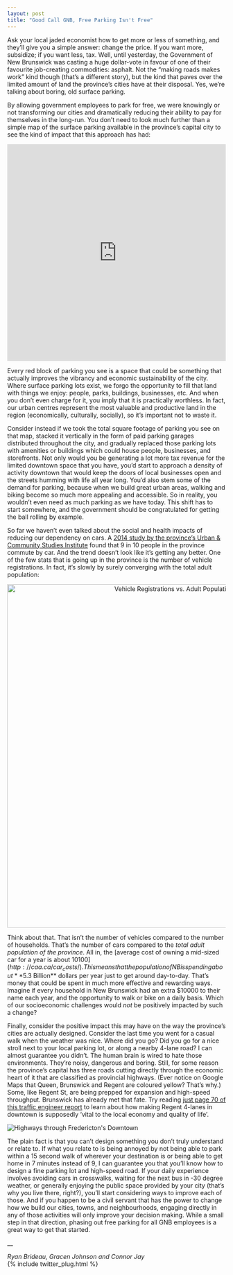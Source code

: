 ```yaml
---
layout: post
title: "Good Call GNB, Free Parking Isn't Free"
---
```


Ask your local jaded economist how to get more or less of something, and they’ll give you a simple answer: change the price. If you want more, subsidize; if you want less, tax. Well, until yesterday, the Government of New Brunswick was casting a huge dollar-vote in favour of one of their favourite job-creating commodities: asphalt. Not the “making roads makes work” kind though (that’s a different story), but the kind that paves over the limited amount of land the province’s cities have at their disposal. Yes, we’re talking about boring, old surface parking.

By allowing government employees to park for free, we were knowingly or not transforming our cities and dramatically reducing their ability to pay for themselves in the long-run. You don’t need to look much further than a simple map of the surface parking available in the province’s capital city to see the kind of impact that this approach has had:

<iframe width="100%" height="500px" frameBorder="0" src="https://a.tiles.mapbox.com/v4/brideau.a2c0cffb.html?access_token=pk.eyJ1IjoiYnJpZGVhdSIsImEiOiJIazVVNG1FIn0.MTzqTSVYYBaTXC885WRF1Q"></iframe>

Every red block of parking you see is a space that could be something that actually improves the vibrancy and economic sustainability of the city. Where surface parking lots exist, we forgo the opportunity to fill that land with things we enjoy: people, parks, buildings, businesses, etc. And when you don’t even charge for it, you imply that it is practically worthless. In fact, our urban centres represent the most valuable and productive land in the region (economically, culturally, socially), so it’s important not to waste it.

Consider instead if we took the total square footage of parking you see on that map, stacked it vertically in the form of paid parking garages distributed throughout the city, and gradually replaced those parking lots with amenities or buildings which could house people, businesses, and storefronts. Not only would you be generating a lot more tax revenue for the limited downtown space that you have, you’d start to approach a density of activity downtown that would keep the doors of local businesses open and the streets humming with life all year long. You’d also stem some of the demand for parking, because when we build great urban areas, walking and biking become so much more appealing and accessible. So in reality, you wouldn’t even need as much parking as we have today. This shift has to start somewhere, and the government should be congratulated for getting the ball rolling by example.

So far we haven’t even talked about the social and health impacts of reducing our dependency on cars. A [2014 study by the province’s Urban & Community Studies Institute](http://www.unb.ca/research/institutes/urban/_resources/usci_roadworriers.pdf) found that 9 in 10 people in the province commute by car. And the trend doesn’t look like it’s getting any better. One of the few stats that is going up in the province is the number of vehicle registrations. In fact, it’s slowly by surely converging with the total adult population:

<div>
    <a href="https://plot.ly/~Brideau/55/" target="_blank" title="Vehicle Registrations vs. Adult Population in NB" style="display: block; text-align: center;"><img src="https://plot.ly/~Brideau/55.png" alt="Vehicle Registrations vs. Adult Population in NB" style="max-width: 100%;width: 792px;"  width="792" onerror="this.onerror=null;this.src='https://plot.ly/404.png';" /></a>
    <script data-plotly="Brideau:55" src="https://plot.ly/embed.js" async></script>
</div>

Think about that. That isn’t the number of vehicles compared to the number of households. That’s the number of cars compared to the _total adult population of the province_. All in, the [average cost of owning a mid-sized car for a year is about $10100](http://caa.ca/car_costs/). This means that the population of NB is spending about **$5.3 Billion** dollars per year just to get around day-to-day. That’s money that could be spent in much more effective and rewarding ways. Imagine if every household in New Brunswick had an extra $10000 to their name each year, and the opportunity to walk or bike on a daily basis. Which of our socioeconomic challenges would _not_ be positively impacted by such a change?

Finally, consider the positive impact this may have on the way the province’s cities are actually designed. Consider the last time you went for a casual walk when the weather was nice. Where did you go? Did you go for a nice stroll next to your local parking lot, or along a nearby 4-lane road? I can almost guarantee you didn’t. The human brain is wired to hate those environments. They’re noisy, dangerous and boring. Still, for some reason the province’s capital has three roads cutting directly through the economic heart of it that are classified as provincial highways. (Ever notice on Google Maps that Queen, Brunswick and Regent are coloured yellow? That’s why.)  Some, like Regent St, are being prepped for expansion and high-speed throughput. Brunswick has already met that fate. Try reading [just page 70 of this traffic engineer report](https://github.com/CitizensCode/OSMSurfaceParking/raw/SurfaceParking/CapitalCityTrafficStudyUpdate.pdf) to learn about how making Regent 4-lanes in downtown is supposedly ‘vital to the local economy and quality of life’.

![Highways through Fredericton's Downtown](http://i.imgur.com/cuoGrN3.png)

The plain fact is that you can’t design something you don’t truly understand or relate to. If what you relate to is being annoyed by not being able to park within a 15 second walk of wherever your destination is or being able to get home in 7 minutes instead of 9, I can guarantee you that you’ll know how to design a fine parking lot and high-speed road. If your daily experience involves avoiding cars in crosswalks, waiting for the next bus in -30 degree weather, or generally enjoying the public space provided by your city (that’s why you live there, right?), you’ll start considering ways to improve each of those. And if you happen to be a civil servant that has the power to change how we build our cities, towns, and neighbourhoods, engaging directly in any of those activities will only improve your decision making. While a small step in that direction, phasing out free parking for all GNB employees is a great way to get that started.

__

_Ryan Brideau, Gracen Johnson and Connor Jay_
<br>
{% include twitter_plug.html %}<br>
